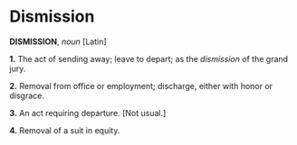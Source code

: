 # Dismission

**DISMISSION**, _noun_ \[Latin\]

**1.** The act of sending away; leave to depart; as the _dismission_ of the grand jury.

**2.** Removal from office or employment; discharge, either with honor or disgrace.

**3.** An act requiring departure. \[Not usual.\]

**4.** Removal of a suit in equity.